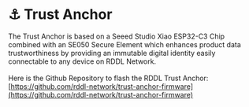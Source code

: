 # ⚓ Trust Anchor

The Trust Anchor is based on a Seeed Studio Xiao ESP32-C3 Chip combined with an SE050 Secure Element which enhances product data trustworthiness by providing an immutable digital identity easily connectable to any device on RDDL Network.\
\
Here is the Github Repository to flash the RDDL Trust Anchor:\
[https://github.com/rddl-network/trust-anchor-firmware](https://github.com/rddl-network/trust-anchor-firmware)

<figure><img src="../../../.gitbook/assets/image (18).png" alt=""><figcaption></figcaption></figure>

